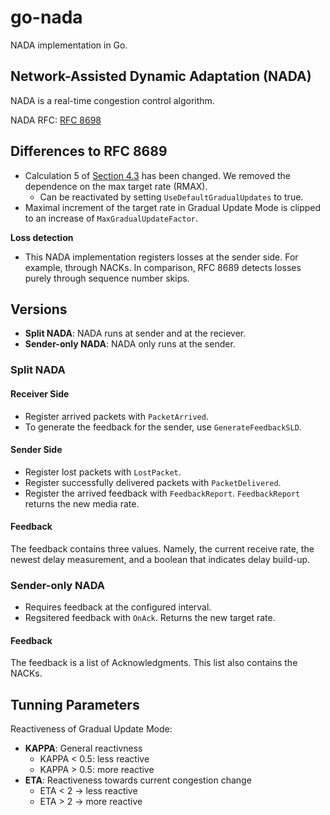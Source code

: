 # go-nada

NADA implementation in Go.

## Network-Assisted Dynamic Adaptation (NADA)
NADA is a real-time congestion control algorithm.

NADA RFC: [RFC 8698](https://www.rfc-editor.org/rfc/rfc8698)

## Differences to RFC 8689
* Calculation 5 of [Section 4.3](https://www.rfc-editor.org/rfc/rfc8698#name-sender-side-algorithm) has been changed. We removed the dependence on the max target rate (RMAX).
  * Can be reactivated by setting `UseDefaultGradualUpdates` to true.
* Maximal increment of the target rate in Gradual Update Mode is clipped to an increase of `MaxGradualUpdateFactor`.

**Loss detection**
* This NADA implementation registers losses at the sender side. For example, through NACKs. In comparison, RFC 8689 detects losses purely through sequence number skips.

## Versions
* **Split NADA**: NADA runs at sender and at the reciever.
* **Sender-only NADA**: NADA only runs at the sender.

### **Split NADA** 

#### Receiver Side
* Register arrived packets with `PacketArrived`.
* To generate the feedback for the sender, use `GenerateFeedbackSLD`.

#### Sender Side
* Register lost packets with `LostPacket`.
* Register successfully delivered packets with `PacketDelivered`.
* Register the arrived feedback with `FeedbackReport`.
  `FeedbackReport` returns the new media rate.

#### Feedback
The feedback contains three values. Namely, the current receive rate, the newest delay measurement, and a boolean that indicates delay build-up.


### **Sender-only NADA**
* Requires feedback at the configured interval.
* Regsitered feedback with `OnAck`. Returns the new target rate.

#### Feedback
The feedback is a list of Acknowledgments. This list also contains the NACKs.

## Tunning Parameters

Reactiveness of Gradual Update Mode:
* **KAPPA**: General reactivness
  * KAPPA < 0.5: less reactive
  * KAPPA > 0.5: more reactive
* **ETA**: Reactiveness towards current congestion change
  * ETA < 2 -> less reactive
  * ETA > 2 -> more reactive